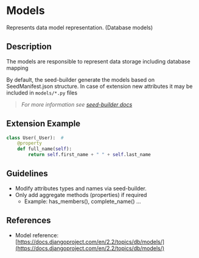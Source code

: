 # Models

Represents data model representation. (Database models)


## Description

The models  are responsible to represent data storage including database mapping

By default, the seed-builder generate the models based on SeedManifest.json structure. In case of extension new attributes it may be included in `models/*.py` files
>   *For more information see [seed-builder docs](060_seed_builder.md)*


## Extension Example

```python
class User(_User):  #
    @property
    def full_name(self):
        return self.first_name + " " + self.last_name
```

## Guidelines

-   Modify attributes types and names via seed-builder.
-   Only add aggregate methods (properties) if required
    -   Example: has_members(), complete_name() ...

## References

-   Model reference: [https://docs.djangoproject.com/en/2.2/topics/db/models/](https://docs.djangoproject.com/en/2.2/topics/db/models/)